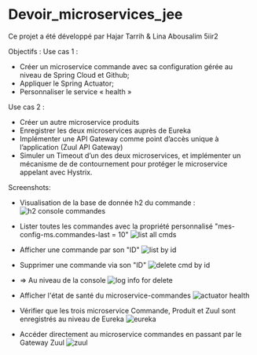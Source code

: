 # Devoir_microservices_jee

Ce projet a été développé par Hajar Tarrih & Lina Abousalim 5iir2

Objectifs : 
 Use cas 1 :
  
* Créer un microservice commande avec sa configuration gérée au niveau de Spring Cloud et Github;
* Appliquer le Spring Actuator;
*   Personnaliser le service « health »  

 Use cas 2 :

* Créer un autre microservice produits
* Enregistrer les deux microservices auprès de Eureka
* Implémenter une API Gateway comme point d’accès unique à l’application (Zuul API Gateway)
* Simuler un Timeout d’un des deux microservices, et implémenter un mécanisme de de contournement pour protéger le microservice appelant avec Hystrix.

Screenshots: 
* Visualisation de la base de donnée h2 du commande : 
![h2 console commandes](https://github.com/Hayuri12/Devoir_microservices_jee/assets/105930314/d3ac10e5-01e4-45b8-a41f-7e7fe5d64a8c)

* Lister toutes les commandes avec la propriété personnalisé "mes-config-ms.commandes-last = 10"
  ![list all cmds](https://github.com/Hayuri12/Devoir_microservices_jee/assets/105930314/316bac65-991f-4598-82b7-bb7f1eea2241)

* Afficher une commande par son "ID"
  ![list by id](https://github.com/Hayuri12/Devoir_microservices_jee/assets/105930314/7955a502-99df-44de-bfab-074671e26dd7)
  

* Supprimer une commande via son "ID"
  ![delete cmd by id](https://github.com/Hayuri12/Devoir_microservices_jee/assets/105930314/60724fcc-7e17-4272-b37a-367f414c846e)
  
 * => Au niveau de la console
![log info for delete](https://github.com/Hayuri12/Devoir_microservices_jee/assets/105930314/54061862-f2e7-4232-920c-4de14101305d)

* Afficher l'état de santé du microservice-commandes
![actuator health](https://github.com/Hayuri12/Devoir_microservices_jee/assets/105930314/4af182ef-d1a7-4357-ada2-1deed97f1e6f)

*  Vérifier que les trois microservice Commande, Produit et Zuul sont enregistrés au niveau de Eureka
   ![eureka](https://github.com/Hayuri12/Devoir_microservices_jee/assets/105930314/e4b73af7-1f48-430e-937c-71aa8a68512e)

* Accéder directement au microservice commandes en passant par le Gateway Zuul
  ![zuul](https://github.com/Hayuri12/Devoir_microservices_jee/assets/105930314/806de201-6751-4608-82c3-b6f11fb9abd8)




  



